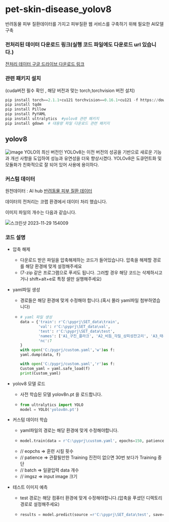 # pet-skin-disease_yolov8
반려동물 피부 질환데이터를 가지고 피부질환 웹 서비스를 구축하기 위해 필요한 AI모델 구축
### 전처리된 데이터 다운로드 링크(실행 코드 파일에도 다운로드 url 있습니다.)
[전처리 데이터 구글 드라이브 다운로드 링크](https://docs.google.com/uc?export=download&id=1KOkWMPHNrUHMth3aRK0SP9fl_WSCfF0d)
### 관련 패키지 설치
(cuda버전 필수 확인 , 해당 버전과 맞는 torch,torchvision 버전 설치)
```python
pip install torch==2.1.1+cu121 torchvision==0.16.1+cu121 -f https://download.pytorch.org/whl/torch_stable.html
pip install tqdm
pip install Pillow
pip install PyYAML
pip install ultralytics  #yolov8 관련 패키지
pip install gdown  # 대용량 파일 다운로드 관련 패키지
```
## yolov8
![image](https://github.com/Leejujin/pet-skin-disease_yolov8/assets/38245868/b40fa40b-8653-423e-bf93-282765ee4510)
YOLO의 최신 버전인 YOLOv8는 이전 버전의 성공을 기반으로 새로운 기능과 개선 사항을 도입하여 성능과 유연성을 더욱 향상시켰다.
YOLOv8은 도큐먼트화 및 모듈화가 친화적으로 잘 되어 있어 사용에 용이하다.

### 커스텀 데이터
원천데이터 : AI hub [반려동물 피부 질환 데이터](https://www.aihub.or.kr/aihubdata/data/view.do?currMenu=&topMenu=&aihubDataSe=data&dataSetSn=561)

데이터의 전처리는 코랩 환경에서 데이터 처리 했습니다.

이미지 파일의 개수는 다음과 같습니다.

![스크린샷 2023-11-29 154009](https://github.com/Leejujin/pet-skin-disease_yolov8/assets/38245868/c9558ff9-7a0d-42c0-a318-98e4ad6b2f8d)

### 코드 설명
  * 압축 해제
    - 다운로드 받은 파일을 압축해제하는 코드가 들어있습니다. 압축을 해제할 경로를 해당 환경에 맞게 설정해주세요
    - (7-zip 같은 프로그램으로 푸셔도 됩니다. 그러할 경우 해당 코드는 삭제하시고 거나 shift+alt+e로 특정 셀만 실행해주세요)
  
  * yaml파일 생성
    - 경로들은 해당 환경에 맞게 수정해야 합니다.(혹시 몰라 yaml파일 첨부하였습니다)
    - ```python
      # yaml 파일 생성
      data = {'train': r'C:\pyprj\SET_data\train',
              'val': r'C:\pyprj\SET_data\val',
              'test': r'C:\pyprj\SET_data\test',
              'names': ['A1_구진_플라크', 'A2_비듬_각질_상피성잔고리', 'A3_태선화_과다색소침착','A4_농포_여드름','A5_미란_궤양','A6_결절_종괴','A7_무증상'],
              'nc':7
      }
      with open('C:/pyprj/custom.yaml','w')as f:
      yaml.dump(data, f)
      
      with open('C:/pyprj/custom.yaml','r')as f:
      Custom_yaml = yaml.safe_load(f)
      print(Custom_yaml)
      ```
  * yolov8 모델 로드
    - 사전 학습된 모델 yolov8n.pt 을 로드합니다.
    - ```python
      from ultralytics import YOLO
      model = YOLO('yolov8n.pt')
      ```
  * 커스텀 데이터 학습
    - yaml파일의 경로는 해당 환경에 맞게 수정해야합니다.
    - ```python
      model.train(data = r'C:\pyprj\custom.yaml', epochs=150, patience=50, batch=32, imgsz=416)
      ```
    - // eopchs => 훈련 시킬 횟수
    - // patience => 관촬될만한 Training 진전이 없으면 30번 보다가 Training 중단
    - // batch => 일괄입력 data 개수
    - // imgsz => input image 크기

  * 테스트 이미지 예측
    - test 경로는 해당 컴퓨터 환경에 맞게 수정해야합니다.(압축을 푸셨던 디렉토리 경로로 설정해주세요)
    - ```python
      results = model.predict(source =r'C:\pyprj\SET_data\test', save=True)
      ```
    
